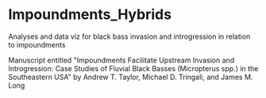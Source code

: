 # Impoundments_Hybrids
Analyses and data viz for black bass invasion and introgression in relation to impoundments

Manuscript entitled "Impoundments Facilitate Upstream Invasion and Introgression:
Case Studies of Fluvial Black Basses (Micropterus spp.) in the Southeastern USA" by Andrew T. Taylor, Michael D. Tringali, and James M. Long

